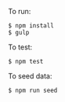 To run:

```
$ npm install
$ gulp
```

To test:

```
$ npm test
```

To seed data:

```
$ npm run seed
```
